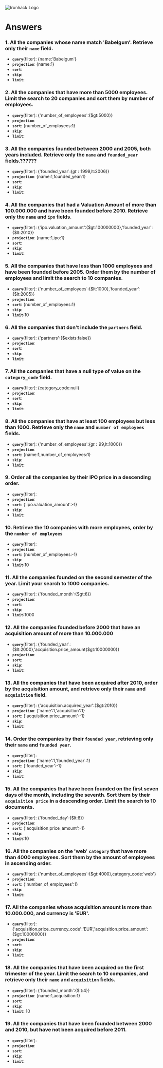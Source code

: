 ![Ironhack Logo](https://i.imgur.com/1QgrNNw.png)

# Answers

### 1. All the companies whose name match 'Babelgum'. Retrieve only their `name` field.

- **`query`**(filter): {name:'Babelgum'}
- **`projection`**: {name:1}
- **`sort`**: 
- **`skip`**: 
- **`limit`**:

### 2. All the companies that have more than 5000 employees. Limit the search to 20 companies and sort them by **number of employees**.

- **`query`**(filter): {'number_of_employees':{$gt:5000}}
- **`projection`**: 
- **`sort`**: {number_of_employees:1}
- **`skip`**: 
- **`limit`**:

### 3. All the companies founded between 2000 and 2005, both years included. Retrieve only the `name` and `founded_year` fields.??????

- **`query`**(filter): {'founded_year':{$gt:1999,$lt:2006}}
- **`projection`**: {name:1,founded_year:1}
- **`sort`**: 
- **`skip`**: 
- **`limit`**:

### 4. All the companies that had a Valuation Amount of more than 100.000.000 and have been founded before 2010. Retrieve only the `name` and `ipo` fields.

- **`query`**(filter): {'ipo.valuation_amount':{$gt:100000000},'founded_year':{$lt:2010}}
- **`projection`**: {name:1,ipo:1}
- **`sort`**: 
- **`skip`**: 
- **`limit`**:

### 5. All the companies that have less than 1000 employees and have been founded before 2005. Order them by the number of employees and limit the search to 10 companies.

- **`query`**(filter): {'number_of_employees':{$lt:1000},'founded_year':{$lt:2005}}
- **`projection`**: 
- **`sort`**: {number_of_employees:1}
- **`skip`**: 
- **`limit`**:10

### 6. All the companies that don't include the `partners` field.

- **`query`**(filter): {'partners':{$exists:false}}
- **`projection`**: 
- **`sort`**: 
- **`skip`**: 
- **`limit`**:

### 7. All the companies that have a null type of value on the `category_code` field.

- **`query`**(filter): {category_code:null}
- **`projection`**: 
- **`sort`**: 
- **`skip`**: 
- **`limit`**:

### 8. All the companies that have at least 100 employees but less than 1000. Retrieve only the `name` and `number of employees` fields.

- **`query`**(filter): {'number_of_employees':{$gt:99,$lt:1000}}
- **`projection`**: 
- **`sort`**: {name:1,number_of_employees:1}
- **`skip`**: 
- **`limit`**:

### 9. Order all the companies by their IPO price in a descending order.

- **`query`**(filter): 
- **`projection`**: 
- **`sort`**: {'ipo.valuation_amount':-1}
- **`skip`**: 
- **`limit`**:

### 10. Retrieve the 10 companies with more employees, order by the `number of employees`

- **`query`**(filter): 
- **`projection`**: 
- **`sort`**: {number_of_employees:-1}
- **`skip`**: 
- **`limit`**:10

### 11. All the companies founded on the second semester of the year. Limit your search to 1000 companies.

- **`query`**(filter): {'founded_month':{$gt:6}}
- **`projection`**: 
- **`sort`**: 
- **`skip`**: 
- **`limit`**:1000

### 12. All the companies founded before 2000 that have an acquisition amount of more than 10.000.000

- **`query`**(filter): {'founded_year':{$lt:2000},'acquisition.price_amount{$gt:10000000}}
- **`projection`**: 
- **`sort`**: 
- **`skip`**: 
- **`limit`**:

### 13. All the companies that have been acquired after 2010, order by the acquisition amount, and retrieve only their `name` and `acquisition` field.

- **`query`**(filter): {'acquisition.acquired_year':{$gt:2010}}
- **`projection`**: {'name':1,'acquisition':1}
- **`sort`**:  {'acquisition.price_amount':-1}
- **`skip`**: 
- **`limit`**:

### 14. Order the companies by their `founded year`, retrieving only their `name` and `founded year`.

- **`query`**(filter): 
- **`projection`**: {'name':1,'founded_year':1}
- **`sort`**:  {'founded_year':-1}
- **`skip`**: 
- **`limit`**:

### 15. All the companies that have been founded on the first seven days of the month, including the seventh. Sort them by their `acquisition price` in a descending order. Limit the search to 10 documents.

- **`query`**(filter): {'founded_day':{$lt:8}}
- **`projection`**: 
- **`sort`**:  {'acquisition.price_amount':-1}
- **`skip`**: 
- **`limit`**:10

### 16. All the companies on the 'web' `category` that have more than 4000 employees. Sort them by the amount of employees in ascending order.

- **`query`**(filter): {'number_of_employees':{$gt:4000},category_code:'web'}
- **`projection`**: 
- **`sort`**:  {'number_of_employees':1}
- **`skip`**: 
- **`limit`**:

### 17. All the companies whose acquisition amount is more than 10.000.000, and currency is 'EUR'.

- **`query`**(filter): {'acquisition.price_currency_code':'EUR','acquisition.price_amount':{$gt:10000000}}
- **`projection`**: 
- **`sort`**:  
- **`skip`**: 
- **`limit`**:

### 18. All the companies that have been acquired on the first trimester of the year. Limit the search to 10 companies, and retrieve only their `name` and `acquisition` fields.

- **`query`**(filter): {'founded_month':{$lt:4}}
- **`projection`**: {name:1,acquisition:1}
- **`sort`**:  
- **`skip`**: 
- **`limit`**: 10

### 19. All the companies that have been founded between 2000 and 2010, but have not been acquired before 2011.

- **`query`**(filter): 
- **`projection`**: 
- **`sort`**:  
- **`skip`**: 
- **`limit`**:
